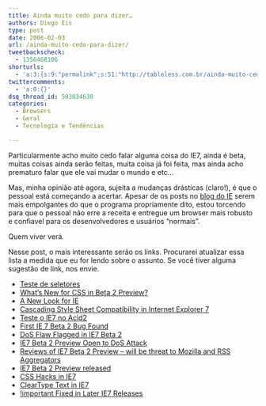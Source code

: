 ```yaml
---
title: Ainda muito cedo para dizer…
authors: Diego Eis
type: post
date: 2006-02-03
url: /ainda-muito-cedo-para-dizer/
tweetbackscheck:
  - 1356468106
shorturls:
  - 'a:3:{s:9:"permalink";s:51:"http://tableless.com.br/ainda-muito-cedo-para-dizer";s:7:"tinyurl";s:26:"http://tinyurl.com/3wz6qtr";s:4:"isgd";s:19:"http://is.gd/RXwhYU";}'
twittercomments:
  - 'a:0:{}'
dsq_thread_id: 503034638
categories:
  - Browsers
  - Geral
  - Tecnologia e Tendências

---
```

Particularmente acho muito cedo falar alguma coisa do IE7, ainda é beta, muitas coisas ainda serão feitas, muita coisa já foi feita, mas ainda acho prematuro falar que ele vai mudar o mundo e etc&#8230;
  
Mas, minha opinião até agora, sujeita a mudanças drásticas (claro!), é que o pessoal está começando a acertar. Apesar de os posts no [blog do IE][1] serem mais empolgantes do que o programa propriamente dito, estou torcendo para que o pessoal não erre a receita e entregue um browser mais robusto e confiavel para os desenvolvedores e usuários &#8220;normais&#8221;.
  
Quem viver verá.

Nesse post, o mais interessante serão os links. Procurarei atualizar essa lista a medida que eu for lendo sobre o assunto. Se você tiver alguma sugestão de link, nos envie.

  * [Teste de seletores][2]
  * [What’s New for CSS in Beta 2 Preview?][3]
  * [A New Look for IE][4]
  * [Cascading Style Sheet Compatibility in Internet Explorer 7][5]
  * [Teste o IE7 no Acid2][6]
  * [First IE 7 Beta 2 Bug Found][7]
  * [DoS Flaw Flagged in IE7 Beta 2][8]
  * [IE7 Beta 2 Preview Open to DoS Attack][9]
  * [Reviews of IE7 Beta 2 Preview &#8211; will be threat to Mozilla and RSS Aggregators][10]
  * [IE7 Beta 2 Preview released][11]
  * [CSS Hacks in IE7][12]
  * [ClearType Text in IE7][13]
  * [!important Fixed in Later IE7 Releases][14]

 [1]: http://blogs.msdn.com/ie/
 [2]: http://dev.l-c-n.com/css3-selectors/test1.php
 [3]: http://blogs.msdn.com/ie/archive/2006/02/02/523679.aspx
 [4]: http://blogs.msdn.com/ie/archive/2006/02/01/522737.aspx
 [5]: http://msdn.microsoft.com/library/default.asp?url=/library/en-us/IETechCol/cols/dnexpie/ie7_css_compat.asp
 [6]: http://www.webstandards.org/act/acid2/test.html
 [7]: http://www.pcworld.com/news/article/0,aid,124595,00.asp
 [8]: http://www.pcmag.com/article2/0,1895,1918061,00.asp
 [9]: http://news.google.com.br/url?sa=t&ct=us/2-0&fp=43e20f1d37bc262e&ei=O8HiQ_edBoWKpAK6mNX-Cw&url=http%3A//www.betanews.com/article/IE7_Beta_2_Preview_Open_to_DoS_Attack/1138810784&cid=1103948497
 [10]: http://blogs.zdnet.com/web2explorer/index.php?p=107
 [11]: http://www.geek.com/news/geeknews/2006Jan/gee20060201034524.htm
 [12]: http://www.andybudd.com/archives/2006/02/css_hacks_in_ie7/index.php
 [13]: http://blogs.msdn.com/ie/archive/2006/02/03/524367.aspx
 [14]: http://webstandards.org/buzz/archive/2006_02.html#a000603